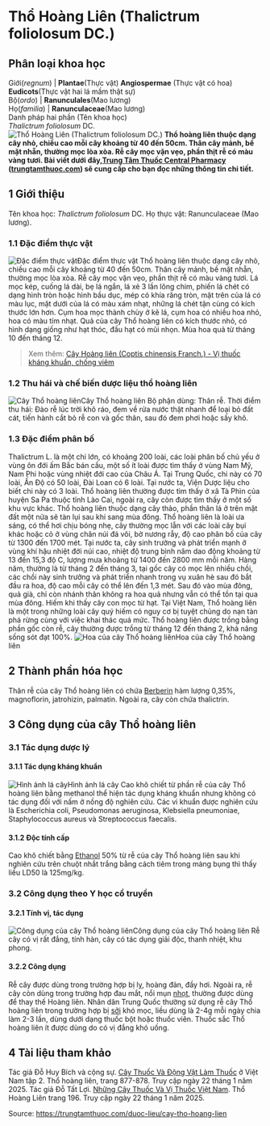 # Thổ Hoàng Liên (Thalictrum foliolosum DC.)

Phân loại khoa học  
---  
Giới(_regnum_) |  **Plantae**(Thực vật) **Angiospermae** (Thực vật có hoa) **Eudicots**(Thực vật hai lá mầm thật sự)  
Bộ(_ordo_) | **Ranunculales**(Mao lương)  
Họ(_familia_) | **Ranunculaceae**(Mao lương)  
Danh pháp hai phần (Tên khoa học)  
_Thalictrum foliolosum_ DC.  
![Thổ Hoàng Liên \(Thalictrum foliolosum DC.\)](https://trungtamthuoc.com/images/others/tho-hoang-lien-1478.jpg)
**Thổ hoàng liên thuộc dạng cây nhỏ, chiều cao mỗi cây khoảng từ 40 đến 50cm. Thân cây mảnh, bề mặt nhẵn, thường mọc lòa xòa. Rễ cây mọc vặn vẹo, phần thịt rễ có màu vàng tươi. Bài viết dưới đây,[Trung Tâm Thuốc Central Pharmacy](https://trungtamthuoc.com/ "Trung Tâm Thuốc Central Pharmacy") ([trungtamthuoc.com](https://trungtamthuoc.com/ "trungtamthuoc.com")) sẽ cung cấp cho bạn đọc những thông tin chi tiết.**
##  1 Giới thiệu
Tên khoa học: _Thalictrum foliolosum_ DC.
Họ thực vật: Ranunculaceae (Mao lương).
### 1.1 Đặc điểm thực vật
![Đặc điểm thực vật](https://trungtamthuoc.com/images/item/tho-hoang-lien-0.jpg)Đặc điểm thực vật
Thổ hoàng liên thuộc dạng cây nhỏ, chiều cao mỗi cây khoảng từ 40 đến 50cm. Thân cây mảnh, bề mặt nhẵn, thường mọc lòa xòa.
Rễ cây mọc vặn vẹo, phần thịt rễ có màu vàng tươi.
Lá mọc kép, cuống lá dài, bẹ lá ngắn, lá xẻ 3 lần lông chim, phiến lá chét có dạng hình tròn hoặc hình bầu dục, mép có khía răng tròn, mặt trên của lá có màu lục, mặt dưới của lá có màu xám nhạt, những lá chét tận cùng có kích thước lớn hơn.
Cụm hoa mọc thành chùy ở kẽ lá, cụm hoa có nhiều hoa nhỏ, hoa có màu tím nhạt.
Quả của cây Thổ hoàng liên có kích thước nhỏ, có hình dạng giống như hạt thóc, đầu hạt có mũi nhọn.
Mùa hoa quả từ tháng 10 đến tháng 12.
> Xem thêm: [Cây Hoàng liên (Coptis chinensis Franch.) - Vị thuốc kháng khuẩn, chống viêm](https://trungtamthuoc.com/duoc-lieu/hoang-lien-81)
### 1.2 Thu hái và chế biến dược liệu thổ hoàng liên
![Cây Thổ hoàng liên](https://trungtamthuoc.com/images/item/tho-hoang-lien-1.jpg)Cây Thổ hoàng liên
Bộ phận dùng: Thân rễ.
Thời điểm thu hái: Đào rễ lúc trời khô ráo, đem về rửa nước thật nhanh để loại bỏ đất cát, tiến hành cắt bỏ rễ con và gốc thân, sau đó đem phơi hoặc sấy khô.
### 1.3 Đặc điểm phân bố
Thalictrum L. là một chi lớn, có khoảng 200 loài, các loài phân bố chủ yếu ở vùng ôn đới ấm Bắc bán cầu, một số ít loài được tìm thấy ở vùng Nam Mỹ, Nam Phi hoặc vùng nhiệt đới cao của Châu Á. Tại Trung Quốc, chi này có 70 loài, Ấn Độ có 50 loài, Đài Loan có 6 loài. Tại nước ta, Viện Dược liệu cho biết chi này có 3 loài.
Thổ hoàng liên thường được tìm thấy ở xã Tà Phìn của huyện Sa Pa thuộc tỉnh Lào Cai, ngoài ra, cây còn được tìm thấy ở một số khu vực khác.
Thổ hoàng liên thuộc dạng cây thảo, phần thân lá ở trên mặt đất một nửa sẽ tàn lụi sau khi sang mùa đông. Thổ hoàng liên là loài ưa sáng, có thể hơi chịu bóng nhẹ, cây thường mọc lẫn với các loài cây bụi khác hoặc cỏ ở vùng chân núi đá vôi, bờ nương rẫy, độ cao phân bố của cây từ 1300 đến 1700 mét. Tại nước ta, cây sinh trưởng và phát triển mạnh ở vùng khí hậu nhiệt đới núi cao, nhiệt độ trung bình năm dao động khoảng từ 13 đến 15,3 độ C, lượng mưa khoảng từ 1400 đến 2800 mm mỗi năm.
Hàng năm, thường là từ tháng 2 đến tháng 3, tại gốc cây có mọc lên nhiều chồi, các chồi này sinh trưởng và phát triển nhanh trong vụ xuân hè sau đó bắt đầu ra hoa, độ cao mỗi cây có thể lên đến 1,3 mét. Sau đó vào mùa đông, quả già, chỉ còn nhánh thân không ra hoa quả nhưng vẫn có thể tồn tại qua mùa đông. Hiếm khi thấy cây con mọc từ hạt.
Tại Việt Nam, Thổ hoàng liên là một trong những loài cây quý hiếm có nguy cơ bị tuyệt chủng do nạn tàn phá rừng cùng với việc khai thác quá mức.
Thổ hoàng liên được trồng bằng phần gốc còn rễ, cây thường được trồng từ tháng 12 đến tháng 2, khả năng sống sót đạt 100%. 
![Hoa của cây Thổ hoàng liên](https://trungtamthuoc.com/images/item/tho-hoang-lien-2.jpg)Hoa của cây Thổ hoàng liên
##  2 Thành phần hóa học
Thân rễ của cây Thổ hoàng liên có chứa [Berberin](https://trungtamthuoc.com/hoat-chat/berberin "Berberin") hàm lượng 0,35%, magnoflorin, jatrohizin, palmatin.
Ngoài ra, cây còn chứa thalictrin.
##  3 Công dụng của cây Thổ hoàng liên
### 3.1 Tác dụng dược lý
#### 3.1.1 Tác dụng kháng khuẩn
![Hình ảnh lá cây](https://trungtamthuoc.com/images/item/tho-hoang-lien-3.jpg)Hình ảnh lá cây
Cao khô chiết từ phần rễ của cây Thổ hoàng liên bằng methanol thể hiện tác dụng kháng khuẩn nhưng không có tác dụng đối với nấm ở nồng độ nghiên cứu. Các vi khuẩn được nghiên cứu là Escherichia coli, Pseudomonas aeruginosa, Klebsiella pneumoniae, Staphylococcus aureus và Streptococcus faecalis.
#### 3.1.2 Độc tính cấp
Cao khô chiết bằng [Ethanol](https://trungtamthuoc.com/hoat-chat/ethanol "Ethanol") 50% từ rễ của cây Thổ hoàng liên sau khi nghiên cứu trên chuột nhắt trắng bằng cách tiêm trong màng bụng thì thấy liều LD50 là 125mg/kg.
### 3.2 Công dụng theo Y học cổ truyền
#### 3.2.1 Tính vị, tác dụng
![Công dụng của cây Thổ hoàng liên](https://trungtamthuoc.com/images/item/tho-hoang-lien-4.jpg)Công dụng của cây Thổ hoàng liên
Rễ cây có vị rất đắng, tính hàn, cây có tác dụng giải độc, thanh nhiệt, khu phong.
#### 3.2.2 Công dụng
Rễ cây được dùng trong trường hợp bị lỵ, hoàng đản, đầy hơi. Ngoài ra, rễ cây còn dùng trong trường hợp đau mắt, nổi mụn [nhọt](https://trungtamthuoc.com/bai-viet/nhot "nhọt"), thường được dùng để thay thế Hoàng liên.
Nhân dân Trung Quốc thường sử dụng rễ cây Thổ hoàng liên trong trường hợp bị [sởi](https://trungtamthuoc.com/bai-viet/benh-soi "sởi") khó mọc, liều dùng là 2-4g mỗi ngày chia làm 2-3 lần, dùng dưới dạng thuốc bột hoặc thuốc viên. Thuốc sắc Thổ hoàng liên ít được dùng do có vị đắng khó uống.
##  4 Tài liệu tham khảo
Tác giả Đỗ Huy Bích và cộng sự. [Cây Thuốc Và Động Vật Làm Thuốc](https://trungtamthuoc.com/bai-viet/doc-online-va-tai-mien-phi-pdf-sach-cay-thuoc-va-dong-vat-lam-thuoc-o-viet-nam "Cây Thuốc Và Động Vật Làm Thuốc") ở Việt Nam tập 2. Thổ hoàng liên, trang 877-878. Truy cập ngày 22 tháng 1 năm 2025.
Tác giả Đỗ Tất Lợi. [Những Cây Thuốc Và Vị Thuốc Việt Nam](https://trungtamthuoc.com/duoc-lieu "Những Cây Thuốc Và Vị Thuốc Việt Nam"). Thổ Hoàng Liên trang 196. Truy cập ngày 22 tháng 1 năm 2025.


Source: https://trungtamthuoc.com/duoc-lieu/cay-tho-hoang-lien